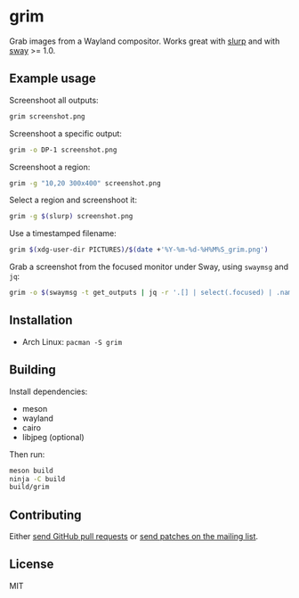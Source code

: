 # grim

Grab images from a Wayland compositor. Works great with [slurp] and with [sway] >= 1.0.

## Example usage

Screenshoot all outputs:

```sh
grim screenshot.png
```

Screenshoot a specific output:

```sh
grim -o DP-1 screenshot.png
```

Screenshoot a region:

```sh
grim -g "10,20 300x400" screenshot.png
```

Select a region and screenshoot it:

```sh
grim -g $(slurp) screenshot.png
```

Use a timestamped filename:

```sh
grim $(xdg-user-dir PICTURES)/$(date +'%Y-%m-%d-%H%M%S_grim.png')
```

Grab a screenshot from the focused monitor under Sway, using `swaymsg` and `jq`:

```sh
grim -o $(swaymsg -t get_outputs | jq -r '.[] | select(.focused) | .name') screenshot.png
```

## Installation

* Arch Linux: `pacman -S grim`

## Building

Install dependencies:

* meson
* wayland
* cairo
* libjpeg (optional)

Then run:

```sh
meson build
ninja -C build
build/grim
```

## Contributing

Either [send GitHub pull requests][github] or [send patches on the mailing list][ml].

## License

MIT

[slurp]: https://github.com/emersion/slurp
[sway]: https://github.com/swaywm/sway
[github]: https://github.com/emersion/grim
[ml]: https://lists.sr.ht/%7Eemersion/public-inbox
